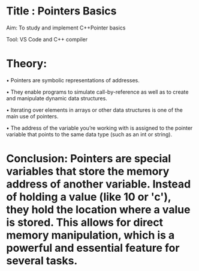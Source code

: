 # Title : Pointers Basics


Aim: To study and implement C++Pointer basics


Tool: VS Code and C++ compiler


# Theory: 

•	Pointers are symbolic representations of addresses. 

•	They enable programs to simulate call-by-reference as well as to create and manipulate dynamic data structures. 

•	Iterating over elements in arrays or other data structures is one of the main use of pointers. 

•	The address of the variable you’re working with is assigned to the pointer variable that points to the same data type (such as an int or string).


# Conclusion: Pointers are special variables that store the memory address of another variable. Instead of holding a value (like 10 or 'c'), they hold the location where a value is stored. This allows for direct memory manipulation, which is a powerful and essential feature for several tasks.
